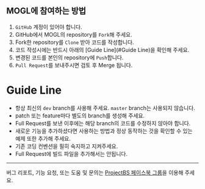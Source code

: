 
MOGL에 참여하는 방법
---
1. `GitHub` 계정이 있어야 합니다.
2. GitHub에서 MOGL의 repository를 `Fork`해 주세요.
3. Fork한 repository를 `Clone` 받아 코드를 작성합니다.
3. 코드 작성시에는 반드시 아래의 [Guide Line](#Guide Line)을 확인해 주세요.
4. 변경된 코드를 본인의 repository에 `Push`합니다.
5. `Pull Request`를 보내주시면 검토 후 Merge 됩니다.

# Guide Line

* 항상 최신의 `dev` branch를 사용해 주세요. `master` branch는 사용되지 않습니다.
* patch 또는 feature마다 별도의 branch를 생성해 주세요.
* Full Request를 보낸 이후에는 해당 branch의 코드를 수정하지 않아야 합니다.
* 새로운 기능을 추가하셨다면 사용하는 방법과 정상 동작하는 것을 확인할 수 있는 예제 또한 추가해 주세요.
* 기존 코딩 컨벤션을 필히 숙지하고 지켜주세요.
* Full Request에 빌드 파일을 추가해서는 안됩니다.

_ _ _

버그 리포트, 기능 요청, 또는 도움 및 문의는 [ProjectBS 페이스북 그룹](https://www.facebook.com/groups/bs5js)을 이용해 주세요.
